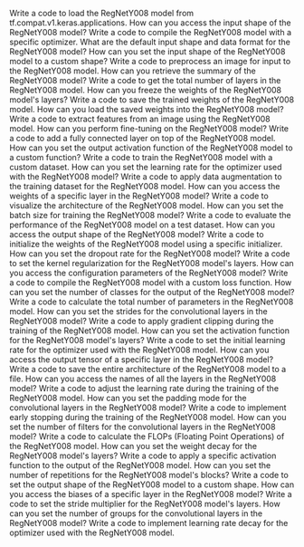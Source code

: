 Write a code to load the RegNetY008 model from tf.compat.v1.keras.applications.
How can you access the input shape of the RegNetY008 model?
Write a code to compile the RegNetY008 model with a specific optimizer.
What are the default input shape and data format for the RegNetY008 model?
How can you set the input shape of the RegNetY008 model to a custom shape?
Write a code to preprocess an image for input to the RegNetY008 model.
How can you retrieve the summary of the RegNetY008 model?
Write a code to get the total number of layers in the RegNetY008 model.
How can you freeze the weights of the RegNetY008 model's layers?
Write a code to save the trained weights of the RegNetY008 model.
How can you load the saved weights into the RegNetY008 model?
Write a code to extract features from an image using the RegNetY008 model.
How can you perform fine-tuning on the RegNetY008 model?
Write a code to add a fully connected layer on top of the RegNetY008 model.
How can you set the output activation function of the RegNetY008 model to a custom function?
Write a code to train the RegNetY008 model with a custom dataset.
How can you set the learning rate for the optimizer used with the RegNetY008 model?
Write a code to apply data augmentation to the training dataset for the RegNetY008 model.
How can you access the weights of a specific layer in the RegNetY008 model?
Write a code to visualize the architecture of the RegNetY008 model.
How can you set the batch size for training the RegNetY008 model?
Write a code to evaluate the performance of the RegNetY008 model on a test dataset.
How can you access the output shape of the RegNetY008 model?
Write a code to initialize the weights of the RegNetY008 model using a specific initializer.
How can you set the dropout rate for the RegNetY008 model?
Write a code to set the kernel regularization for the RegNetY008 model's layers.
How can you access the configuration parameters of the RegNetY008 model?
Write a code to compile the RegNetY008 model with a custom loss function.
How can you set the number of classes for the output of the RegNetY008 model?
Write a code to calculate the total number of parameters in the RegNetY008 model.
How can you set the strides for the convolutional layers in the RegNetY008 model?
Write a code to apply gradient clipping during the training of the RegNetY008 model.
How can you set the activation function for the RegNetY008 model's layers?
Write a code to set the initial learning rate for the optimizer used with the RegNetY008 model.
How can you access the output tensor of a specific layer in the RegNetY008 model?
Write a code to save the entire architecture of the RegNetY008 model to a file.
How can you access the names of all the layers in the RegNetY008 model?
Write a code to adjust the learning rate during the training of the RegNetY008 model.
How can you set the padding mode for the convolutional layers in the RegNetY008 model?
Write a code to implement early stopping during the training of the RegNetY008 model.
How can you set the number of filters for the convolutional layers in the RegNetY008 model?
Write a code to calculate the FLOPs (Floating Point Operations) of the RegNetY008 model.
How can you set the weight decay for the RegNetY008 model's layers?
Write a code to apply a specific activation function to the output of the RegNetY008 model.
How can you set the number of repetitions for the RegNetY008 model's blocks?
Write a code to set the output shape of the RegNetY008 model to a custom shape.
How can you access the biases of a specific layer in the RegNetY008 model?
Write a code to set the stride multiplier for the RegNetY008 model's layers.
How can you set the number of groups for the convolutional layers in the RegNetY008 model?
Write a code to implement learning rate decay for the optimizer used with the RegNetY008 model.